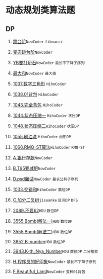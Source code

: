 # 动态规划类算法题

## DP

1. [跳台阶](https://github.com/faxinwang/OJ_NowCoder/blob/master/%E5%89%91%E6%8C%87offer%E7%BC%96%E7%A8%8B%E9%A2%98/8.%E8%B7%B3%E5%8F%B0%E9%98%B6.cpp)`NowCoder` `fibnacci`

2. [变态跳台阶](https://github.com/faxinwang/OJ_NowCoder/blob/master/%E5%89%91%E6%8C%87offer%E7%BC%96%E7%A8%8B%E9%A2%98/9.%E5%8F%98%E6%80%81%E8%B7%B3%E5%8F%B0%E9%98%B6.cpp)`NowCoder`

3. [YB要打炉石](https://github.com/faxinwang/OJ_NowCoder/blob/master/%E7%AB%9E%E8%B5%9B/2018%E5%B9%B4%E5%85%A8%E5%9B%BD%E5%A4%9A%E6%A0%A1%E7%AE%97%E6%B3%95%E5%AF%92%E5%81%87%E8%AE%AD%E7%BB%83%E8%90%A5%E7%BB%83%E4%B9%A0%E8%B5%9B/%E7%AC%AC%E4%BA%8C%E5%9C%BA/D.cpp)`NowCoder` `最长不下降子序列`

4. [最大和](https://github.com/faxinwang/OJ_NowCoder/blob/master/%E5%85%AC%E5%8F%B8%E7%9C%9F%E9%A2%98/2017%E7%BD%91%E6%98%93%E6%B8%B8%E6%88%8F%E9%9B%B7%E7%81%AB%E7%9B%98%E5%8F%A4%E5%AE%9E%E4%B9%A0%E7%94%9F%E6%8B%9B%E8%81%98%E7%AC%94%E8%AF%95%E7%9C%9F%E9%A2%98/2%E6%9C%80%E5%A4%A7%E5%92%8C.cpp)`NowCoder` `最大值`

5. [1037.数字三角形](https://github.com/faxinwang/HihoCoder/blob/master/dp/1037.%E6%95%B0%E5%AD%97%E4%B8%89%E8%A7%92%E5%BD%A2.cpp) `HihoCoder`

6. [1038.01背包](https://github.com/faxinwang/HihoCoder/blob/master/dp/1038.01%E8%83%8C%E5%8C%85.cpp) `HihoCoder`

7. [1043.完全背包](https://github.com/faxinwang/HihoCoder/blob/master/dp/1043.%E5%AE%8C%E5%85%A8%E8%83%8C%E5%8C%85.cpp) `HihoCoder`

8. [1044.状态压缩一](https://github.com/faxinwang/HihoCoder/blob/master/dp/1044.%E7%8A%B6%E6%80%81%E5%8E%8B%E7%BC%A9%E4%B8%80.cpp) `HihoCoder` `状压DP`

9. [1048.状态压缩二](https://github.com/faxinwang/HihoCoder/blob/master/dp/1048.%E7%8A%B6%E6%80%81%E5%8E%8B%E7%BC%A9%E4%BA%8C.cpp)`HihoCoder` `状压DP`

10. [1055.刷油漆](https://github.com/faxinwang/HihoCoder/blob/master/dp/1055.%E5%88%B7%E6%B2%B9%E6%BC%86.cpp) `HihoCoder` `树形DP`

11. [1068.RMQ-ST算法](https://github.com/faxinwang/HihoCoder/blob/master/dp/1068.RMQ-ST%E7%AE%97%E6%B3%95.cpp)`HihoCoder` `RMQ-ST`

12. [A.银行存款](https://github.com/faxinwang/OJ_NowCoder/blob/master/%E7%AB%9E%E8%B5%9B/79/A.%E9%93%B6%E8%A1%8C%E5%AD%98%E6%AC%BE.cpp)`NowCoder`

13. [B.T95要减肥](https://github.com/faxinwang/OJ_NowCoder/blob/master/%E7%AB%9E%E8%B5%9B/79/B.T95%E8%A6%81%E5%87%8F%E8%82%A5.cpp)`NowCoder`

14. [D.psd面试](https://github.com/faxinwang/OJ_NowCoder/blob/master/%E7%AB%9E%E8%B5%9B/90/D.psd%E9%9D%A2%E8%AF%95.cpp)`NowCoder` `最长公共子序列`

15. [1033.交错和](https://github.com/faxinwang/HihoCoder/blob/master/dp/1033.交错和.cpp)`HihoCoder` `数位DP`

16. [C.加分二叉树](https://github.com/faxinwang/OJ_jisuanke/blob/master/contest/1215/C.加分二叉树.cpp)`jisuanke` `区间DP` `DFS`

17. [2089.不要62](https://github.com/faxinwang/OJ_HDU/blob/master/dp/2089.不要62.cpp)`HDU` `数位DP`

18. [3555.Bomb(解法一)](https://github.com/faxinwang/OJ_HDU/blob/master/dp/3555.Bomb(解法一).cpp)`HDU` `数位DP`

19. [3555.Bomb(解法二)](https://github.com/faxinwang/OJ_HDU/blob/master/dp/3555.Bomb(解法二).cpp)`HDU` `数位DP`

20. [3652.B-number](https://github.com/faxinwang/OJ_HDU/blob/master/dp/3652.B-number.cpp)`HDU` `数位DP`

21. [3943.K-th_Nya_Number](https://github.com/faxinwang/OJ_HDU/blob/master/dp/3943.K-th_Nya_Number.cpp)`HDU` `数位DP` `二分搜索`

22. [H.程序员的好印象](https://github.com/faxinwang/OJ_NowCoder/tree/master/contest/118/H.程序员的好印象.cpp)`NowCoder` `最长不下降子序列`

23. [F.Beautiful_Land](https://github.com/faxinwang/OJ_NowCoder/tree/master/contest/119/F.Beautiful_Land.cpp)`NowCoder` `变种01背包`